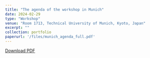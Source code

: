 ```yaml
---
title: "The agenda of the workshop in Munich"
date: 2024-02-29
type: "Workshop"
venue: "Room 1713, Technical University of Munich, Kyoto, Japan"
excerpt: ""
collection: portfolio
paperurl: '/files/munich_agenda_full.pdf'
---
```


[Download PDF](http://concert-japan-daruma.github.io/files/munich_agenda_full.pdf)

<!-- <object data="http://concert-japan-daruma.github.io/files/munich_agenda_full.pdf" type="application/pdf" width="100%">
</object> -->

<!-- <embed src="http://concert-japan-daruma.github.io/files/munich_agenda_full.pdf" type="application/pdf"/> -->

<!-- <figure>
  <img
  src="http://concert-japan-daruma.github.io/images/Munich/agenda_munich_first.jpg"
  alt="group_photo"  style="width:10">
</figure>

<figure>
  <img
  src="http://concert-japan-daruma.github.io/images/Munich/agenda_munich_second.jpg"
  alt="group_photo"  style="width:10">
</figure> -->

